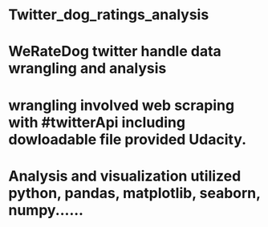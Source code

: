 # Twitter_dog_ratings_analysis
# WeRateDog twitter handle data wrangling and analysis
# wrangling involved web scraping with #twitterApi including dowloadable file provided Udacity.
# Analysis and visualization utilized python, pandas, matplotlib, seaborn, numpy......